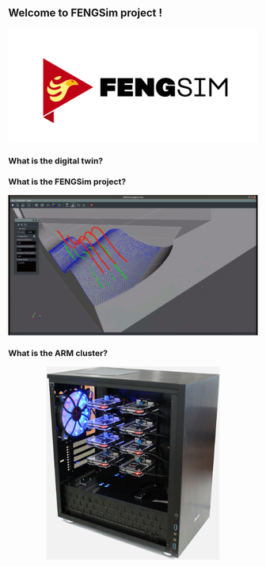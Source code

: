 ## Welcome to FENGSim project !
![logo](images/Fengsim_logo_hi.png)

### What is the digital twin?

### What is the FENGSim project?


<p align="center">
  <img src="images/meas1.gif" width="700" title="arm cluster">
</p>

### What is the ARM cluster?


<p align="center">
  <img src="images/Mark-1.jpg" width="350" title="arm cluster">
</p>

